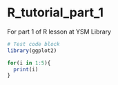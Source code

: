 # R_tutorial_part_1
For part 1 of R lesson at YSM Library

``` r
# Test code block
library(ggplot2)

for(i in 1:5){
  print(i)
}

```

